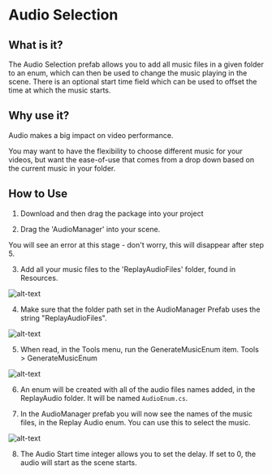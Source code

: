 # Audio Selection
## What is it? 

The Audio Selection prefab allows you to add all music files in a given folder to an enum, which can then be used to change the music playing in the scene. There is an optional start time field which can be used to offset the time at which the music starts.

    
## Why use it?

Audio makes a big impact on video performance. 

You may want to have the flexibility to choose different music for your videos, but want the ease-of-use that comes from a drop down based on the current music in your folder. 

## How to Use

1. Download and then drag the package into your project

2. Drag the 'AudioManager' into your scene. 

You will see an error at this stage - don't worry, this will disappear after step 5. 

3. Add all your music files to the 'ReplayAudioFiles' folder, found in Resources. 

![alt-text](https://imgur.com/WK4IcoB)

4. Make sure that the folder path set in the AudioManager Prefab uses the string "ReplayAudioFiles".

![alt-text](https://imgur.com/xPGXcjq)

5. When read, in the Tools menu, run the GenerateMusicEnum item. Tools > GenerateMusicEnum

![alt-text](https://imgur.com/fJRk3A1)

6. An enum will be created with all of the audio files names added, in the ReplayAudio folder. It will be named `AudioEnum.cs`. 

7. In the AudioManager prefab you will now see the names of the music files, in the Replay Audio enum. You can use this to select the music. 

![alt-text](https://imgur.com/Pgr0CvG)

8. The Audio Start time integer allows you to set the delay. If set to 0, the audio will start as the scene starts. 